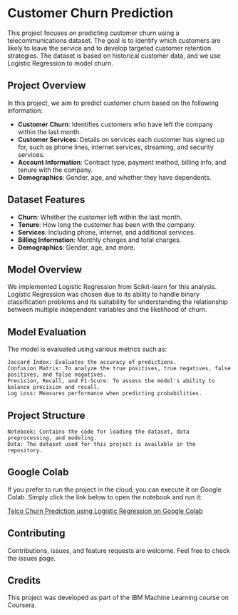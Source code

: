 # Customer Churn Prediction 

This project focuses on predicting customer churn using a telecommunications dataset. The goal is to identify which customers are likely to leave the service and to develop targeted customer retention strategies. The dataset is based on historical customer data, and we use Logistic Regression to model churn.

## Project Overview 

In this project, we aim to predict customer churn based on the following information:

- **Customer Churn**: Identifies customers who have left the company within the last month.
- **Customer Services**: Details on services each customer has signed up for, such as phone lines, internet services, streaming, and security services.
- **Account Information**: Contract type, payment method, billing info, and tenure with the company.
- **Demographics**: Gender, age, and whether they have dependents.

## Dataset Features 

- **Churn**: Whether the customer left within the last month.
- **Tenure**: How long the customer has been with the company.
- **Services**: Including phone, internet, and additional services.
- **Billing Information**: Monthly charges and total charges.
- **Demographics**: Gender, age, and more.

## Model Overview 

We implemented Logistic Regression from Scikit-learn for this analysis. Logistic Regression was chosen due to its ability to handle binary classification problems and its suitability for understanding the relationship between multiple independent variables and the likelihood of churn.

## Model Evaluation 

The model is evaluated using various metrics such as:

    Jaccard Index: Evaluates the accuracy of predictions.
    Confusion Matrix: To analyze the true positives, true negatives, false positives, and false negatives.
    Precision, Recall, and F1-Score: To assess the model's ability to balance precision and recall.
    Log Loss: Measures performance when predicting probabilities.

## Project Structure

    Notebook: Contains the code for loading the dataset, data preprocessing, and modeling.
    Data: The dataset used for this project is available in the repository.
    
## Google Colab

If you prefer to run the project in the cloud, you can execute it on Google Colab. Simply click the link below to open the notebook and run it:

[Telco Churn Prediction using Logistic Regression on Google Colab]([https://colab.research.google.com/drive/1t4vF09UVlPeLbSPV8fn99IJ0fcMpUVJ8?usp=sharing](https://colab.research.google.com/drive/1rc7OgVDg_P6S4nIdAv7qGC7xuRSl5Sbk?usp=sharing))

## Contributing

Contributions, issues, and feature requests are welcome. Feel free to check the issues page.

## Credits

This project was developed as part of the IBM Machine Learning course on Coursera.
